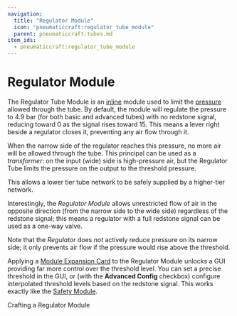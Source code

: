 ```yaml
---
navigation:
  title: "Regulator Module"
  icon: "pneumaticcraft:regulator_tube_module"
  parent: pneumaticcraft:tubes.md
item_ids:
  - pneumaticcraft:regulator_tube_module
---
```


# Regulator Module

The Regulator Tube Module is an [inline](./tube_modules.md#inline) module used to limit the [pressure](../pressure.md) allowed through the tube. By default, the module will regulate the pressure to 4.9 bar (for both basic and advanced tubes) with no redstone signal, reducing toward 0 as the signal rises toward 15. This means a lever right beside a regulator closes it, preventing any air flow through it.

When the narrow side of the regulator reaches this pressure, no more air will be allowed through the tube. This principal can be used as a *transformer*: on the input (wide) side is high-pressure air, but the Regulator Tube limits the pressure on the output to the threshold pressure.

This allows a lower tier tube network to be safely supplied by a higher-tier network.

Interestingly, the *Regulator Module* allows unrestricted flow of air in the opposite direction (from the narrow side to the wide side) regardless of the redstone signal; this means a regulator with a full redstone signal can be used as a one-way valve.

Note that the *Regulator* does *not* actively reduce pressure on its narrow side; it only prevents air flow if the pressure would rise above the threshold.

<ItemImage id="pneumaticcraft:module_expansion_card" />

Applying a [Module Expansion Card](./module_expansion_card.md) to the Regulator Module unlocks a GUI providing far more control over the threshold level. You can set a precise threshold in the GUI, or (with the **Advanced Config** checkbox) configure interpolated threshold levels based on the redstone signal. This works exactly like the [Safety Module](./safety_module.md).

Crafting a Regulator Module

<Recipe id="pneumaticcraft:regulator_tube_module" />

